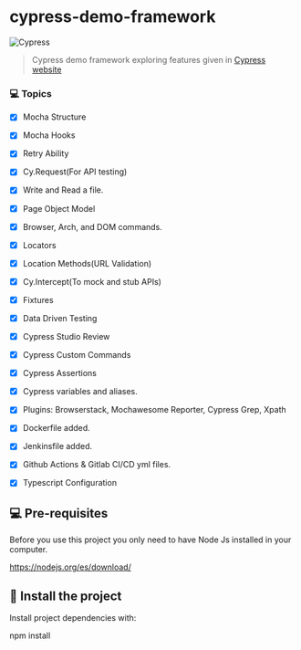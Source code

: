 # cypress-demo-framework

<img src="https://media-exp1.licdn.com/dms/image/C4E0BAQF1dg2KtKFdPg/company-logo_200_200/0/1626295436859?e=2159024400&v=beta&t=Ib_T9PXXQxkHRKnj3Oe65EKuR6EAh01IgAA6IGvU0FY" alt="Cypress">

> Cypress demo framework exploring features given in [Cypress website](https://docs.cypress.io/)

### 💻 Topics

- [x] Mocha Structure
- [x] Mocha Hooks
- [x] Retry Ability
- [X] Cy.Request(For API testing)
- [X] Write and Read a file.
- [X] Page Object Model
- [X] Browser, Arch, and DOM commands.
- [X] Locators
- [X] Location Methods(URL Validation)
- [X] Cy.Intercept(To mock and stub APIs)
- [X] Fixtures
- [X] Data Driven Testing
- [X] Cypress Studio Review
- [X] Cypress Custom Commands
- [X] Cypress Assertions
- [X] Cypress variables and aliases.
- [X] Plugins: Browserstack, Mochawesome Reporter, Cypress Grep, Xpath
- [X] Dockerfile added.
- [X] Jenkinsfile added.
- [X] Github Actions & Gitlab CI/CD yml files.
- [X] Typescript Configuration

 
## 💻 Pre-requisites

Before you use this project you only need to have Node Js installed in your computer.

https://nodejs.org/es/download/

## 🚀 Install the project

Install project dependencies with:

npm install

